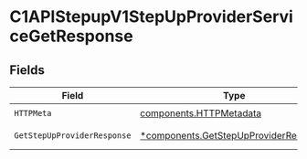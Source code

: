 # C1APIStepupV1StepUpProviderServiceGetResponse


## Fields

| Field                                                                                         | Type                                                                                          | Required                                                                                      | Description                                                                                   |
| --------------------------------------------------------------------------------------------- | --------------------------------------------------------------------------------------------- | --------------------------------------------------------------------------------------------- | --------------------------------------------------------------------------------------------- |
| `HTTPMeta`                                                                                    | [components.HTTPMetadata](../../models/components/httpmetadata.md)                            | :heavy_check_mark:                                                                            | N/A                                                                                           |
| `GetStepUpProviderResponse`                                                                   | [*components.GetStepUpProviderResponse](../../models/components/getstepupproviderresponse.md) | :heavy_minus_sign:                                                                            | Successful response                                                                           |